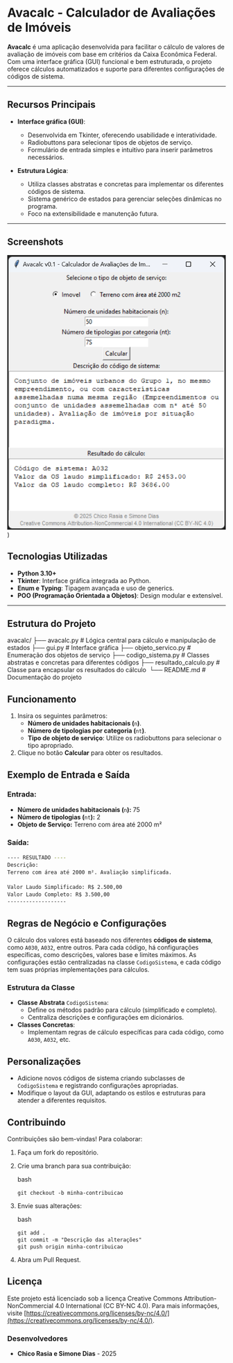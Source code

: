# Avacalc - Calculador de Avaliações de Imóveis

**Avacalc** é uma aplicação desenvolvida para facilitar o cálculo de valores de avaliação de imóveis com base em critérios da Caixa Econômica Federal. Com uma interface gráfica (GUI) funcional e bem estruturada, o projeto oferece cálculos automatizados e suporte para diferentes configurações de códigos de sistema.

---

## **Recursos Principais**

- **Interface gráfica (GUI)**:
  - Desenvolvida em Tkinter, oferecendo usabilidade e interatividade.
  - Radiobuttons para selecionar tipos de objetos de serviço.
  - Formulário de entrada simples e intuitivo para inserir parâmetros necessários.

- **Estrutura Lógica**:
  - Utiliza classes abstratas e concretas para implementar os diferentes códigos de sistema.
  - Sistema genérico de estados para gerenciar seleções dinâmicas no programa.
  - Foco na extensibilidade e manutenção futura.

---

## Screenshots

![Screenshot](https://github.com/chicorasia/avacalc/blob/main/screenshots/screenshot_001.png))

## **Tecnologias Utilizadas**

- **Python 3.10+**
- **Tkinter**: Interface gráfica integrada ao Python.
- **Enum e Typing**: Tipagem avançada e uso de generics.
- **POO (Programação Orientada a Objetos)**: Design modular e extensível.

---

## **Estrutura do Projeto**

avacalc/ ├── avacalc.py                 # Lógica central para cálculo e manipulação de estados 
		 ├── gui.py                     # Interface gráfica 
		 ├── objeto_servico.py       	# Enumeração dos objetos de serviço 
		 ├── codigo_sistema.py       	# Classes abstratas e concretas para diferentes códigos 
		 ├── resultado_calculo.py    	# Classe para encapsular os resultados do cálculo 
​		  └── README.md                  # Documentação do projeto

## Funcionamento

1. Insira os seguintes parâmetros:
   - **Número de unidades habitacionais (**`n`**)**.
   - **Número de tipologias por categoria (**`nt`**)**.
   - **Tipo de objeto de serviço**: Utilize os radiobuttons para selecionar o tipo apropriado.
2. Clique no botão **Calcular** para obter os resultados.

## **Exemplo de Entrada e Saída**

### Entrada:

- **Número de unidades habitacionais (**`n`**):** 75
- **Número de tipologias (**`nt`**):** 2
- **Objeto de Serviço:** Terreno com área até 2000 m²

### Saída:

```bash
---- RESULTADO ----
Descrição:
Terreno com área até 2000 m². Avaliação simplificada.

Valor Laudo Simplificado: R$ 2.500,00
Valor Laudo Completo: R$ 3.500,00
-------------------
```

## **Regras de Negócio e Configurações**

O cálculo dos valores está baseado nos diferentes **códigos de sistema**, como `A030`, `A032`, entre outros. Para cada código, há configurações específicas, como descrições, valores base e limites máximos. As configurações estão centralizadas na classe `CodigoSistema`, e cada código tem suas próprias implementações para cálculos.

### **Estrutura da Classe**

- **Classe Abstrata** `CodigoSistema`:
  - Define os métodos padrão para cálculo (simplificado e completo).
  - Centraliza descrições e configurações em dicionários.
- **Classes Concretas**:
  - Implementam regras de cálculo específicas para cada código, como `A030`, `A032`, etc.

## **Personalizações**

- Adicione novos códigos de sistema criando subclasses de `CodigoSistema` e registrando configurações apropriadas.
- Modifique o layout da GUI, adaptando os estilos e estruturas para atender a diferentes requisitos.

## **Contribuindo**

Contribuições são bem-vindas! Para colaborar:

1. Faça um fork do repositório.

2. Crie uma branch para sua contribuição:

   bash

   ```
   git checkout -b minha-contribuicao
   ```

3. Envie suas alterações:

   bash

   ```
   git add .
   git commit -m "Descrição das alterações"
   git push origin minha-contribuicao
   ```

4. Abra um Pull Request.

## **Licença**

Este projeto está licenciado sob a licença Creative Commons Attribution-NonCommercial 4.0 International (CC BY-NC 4.0). Para mais informações, visite [https://creativecommons.org/licenses/by-nc/4.0/](https://creativecommons.org/licenses/by-nc/4.0/).

### **Desenvolvedores**

- **Chico Rasia e Simone Dias** - 2025
